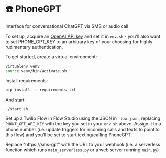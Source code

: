 # ☎️ PhoneGPT

Interface for conversational ChatGPT via SMS or audio call

To set up, acquire an [OpenAI API key](https://platform.openai.com/account/api-keys) and set it in `env.sh` - you'll also want to set PHONE_GPT_KEY to an arbitrary key of your choosing for highly rudimentary authentication.

To get started, create a virtual environment:
```bash
virtualenv venv
source venv/bin/activate.sh
```

Install requirements:
```bash
pip install -r requirements.txt
```

And start:
```bash
./start.sh
```

Set up a Twilio Flow in Flow Studio using the JSON in `flow.json`, replacing `PHONT_GPT_API_KEY` with the key you set in your `env.sh` above.  Assign it to a phone number (i.e. update triggers for incoming calls and texts to point to this flow) and you'll be set to start texting/calling PhoneGPT.

Replace "https://sms-gpt" with the URL to your webhook (i.e. a serverless function which runs `main_serverless.py` or a web server running `main.py`)
